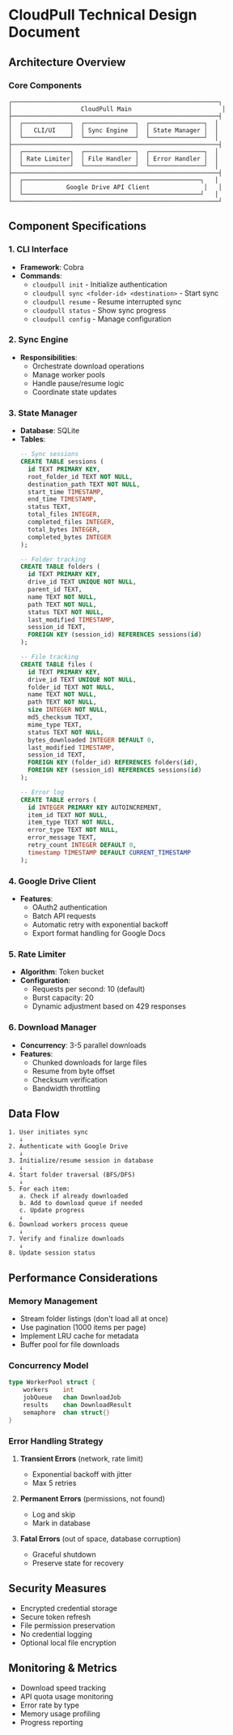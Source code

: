 # CloudPull Technical Design Document

## Architecture Overview

### Core Components

```
┌─────────────────────────────────────────────────────────┐
│                   CloudPull Main                         │
├─────────────────────────────────────────────────────────┤
│  ┌─────────────┐  ┌──────────────┐  ┌───────────────┐  │
│  │   CLI/UI    │  │ Sync Engine  │  │ State Manager │  │
│  └─────────────┘  └──────────────┘  └───────────────┘  │
├─────────────────────────────────────────────────────────┤
│  ┌─────────────┐  ┌──────────────┐  ┌───────────────┐  │
│  │ Rate Limiter│  │ File Handler │  │ Error Handler │  │
│  └─────────────┘  └──────────────┘  └───────────────┘  │
├─────────────────────────────────────────────────────────┤
│  ┌─────────────────────────────────────────────────┐   │
│  │            Google Drive API Client               │   │
│  └─────────────────────────────────────────────────┘   │
└─────────────────────────────────────────────────────────┘
```

## Component Specifications

### 1. CLI Interface
- **Framework**: Cobra
- **Commands**:
  - `cloudpull init` - Initialize authentication
  - `cloudpull sync <folder-id> <destination>` - Start sync
  - `cloudpull resume` - Resume interrupted sync
  - `cloudpull status` - Show sync progress
  - `cloudpull config` - Manage configuration

### 2. Sync Engine
- **Responsibilities**:
  - Orchestrate download operations
  - Manage worker pools
  - Handle pause/resume logic
  - Coordinate state updates

### 3. State Manager
- **Database**: SQLite
- **Tables**:
  ```sql
  -- Sync sessions
  CREATE TABLE sessions (
    id TEXT PRIMARY KEY,
    root_folder_id TEXT NOT NULL,
    destination_path TEXT NOT NULL,
    start_time TIMESTAMP,
    end_time TIMESTAMP,
    status TEXT,
    total_files INTEGER,
    completed_files INTEGER,
    total_bytes INTEGER,
    completed_bytes INTEGER
  );

  -- Folder tracking
  CREATE TABLE folders (
    id TEXT PRIMARY KEY,
    drive_id TEXT UNIQUE NOT NULL,
    parent_id TEXT,
    name TEXT NOT NULL,
    path TEXT NOT NULL,
    status TEXT NOT NULL,
    last_modified TIMESTAMP,
    session_id TEXT,
    FOREIGN KEY (session_id) REFERENCES sessions(id)
  );

  -- File tracking
  CREATE TABLE files (
    id TEXT PRIMARY KEY,
    drive_id TEXT UNIQUE NOT NULL,
    folder_id TEXT NOT NULL,
    name TEXT NOT NULL,
    path TEXT NOT NULL,
    size INTEGER NOT NULL,
    md5_checksum TEXT,
    mime_type TEXT,
    status TEXT NOT NULL,
    bytes_downloaded INTEGER DEFAULT 0,
    last_modified TIMESTAMP,
    session_id TEXT,
    FOREIGN KEY (folder_id) REFERENCES folders(id),
    FOREIGN KEY (session_id) REFERENCES sessions(id)
  );

  -- Error log
  CREATE TABLE errors (
    id INTEGER PRIMARY KEY AUTOINCREMENT,
    item_id TEXT NOT NULL,
    item_type TEXT NOT NULL,
    error_type TEXT NOT NULL,
    error_message TEXT,
    retry_count INTEGER DEFAULT 0,
    timestamp TIMESTAMP DEFAULT CURRENT_TIMESTAMP
  );
  ```

### 4. Google Drive Client
- **Features**:
  - OAuth2 authentication
  - Batch API requests
  - Automatic retry with exponential backoff
  - Export format handling for Google Docs

### 5. Rate Limiter
- **Algorithm**: Token bucket
- **Configuration**:
  - Requests per second: 10 (default)
  - Burst capacity: 20
  - Dynamic adjustment based on 429 responses

### 6. Download Manager
- **Concurrency**: 3-5 parallel downloads
- **Features**:
  - Chunked downloads for large files
  - Resume from byte offset
  - Checksum verification
  - Bandwidth throttling

## Data Flow

```
1. User initiates sync
   ↓
2. Authenticate with Google Drive
   ↓
3. Initialize/resume session in database
   ↓
4. Start folder traversal (BFS/DFS)
   ↓
5. For each item:
   a. Check if already downloaded
   b. Add to download queue if needed
   c. Update progress
   ↓
6. Download workers process queue
   ↓
7. Verify and finalize downloads
   ↓
8. Update session status
```

## Performance Considerations

### Memory Management
- Stream folder listings (don't load all at once)
- Use pagination (1000 items per page)
- Implement LRU cache for metadata
- Buffer pool for file downloads

### Concurrency Model
```go
type WorkerPool struct {
    workers    int
    jobQueue   chan DownloadJob
    results    chan DownloadResult
    semaphore  chan struct{}
}
```

### Error Handling Strategy
1. **Transient Errors** (network, rate limit)
   - Exponential backoff with jitter
   - Max 5 retries
   
2. **Permanent Errors** (permissions, not found)
   - Log and skip
   - Mark in database
   
3. **Fatal Errors** (out of space, database corruption)
   - Graceful shutdown
   - Preserve state for recovery

## Security Measures
- Encrypted credential storage
- Secure token refresh
- File permission preservation
- No credential logging
- Optional local file encryption

## Monitoring & Metrics
- Download speed tracking
- API quota usage monitoring
- Error rate by type
- Memory usage profiling
- Progress reporting